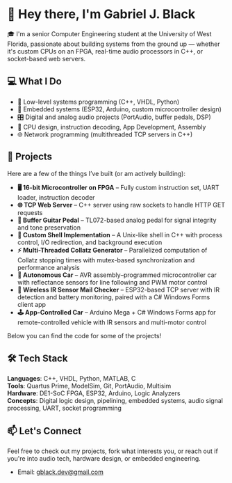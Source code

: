 # 👋 Hey there, I'm Gabriel J. Black

🎓 I'm a senior Computer Engineering student at the University of West Florida, passionate about building systems from the ground up — whether it's custom CPUs on an FPGA, real-time audio processors in C++, or socket-based web servers.

## 💻 What I Do
- 👾 Low-level systems programming (C++, VHDL, Python)
- 🔌 Embedded systems (ESP32, Arduino, custom microcontroller design)
- 🎛️ Digital and analog audio projects (PortAudio, buffer pedals, DSP)
- 🧠 CPU design, instruction decoding, App Development, Assembly
- 🌐 Network programming (multithreaded TCP servers in C++)

## 🔧 Projects
Here are a few of the things I’ve built (or am actively building):
- **🖥️ 16-bit Microcontroller on FPGA** – Fully custom instruction set, UART loader, instruction decoder
- **🌐 TCP Web Server** – C++ server using raw sockets to handle HTTP GET requests
- **🎸 Buffer Guitar Pedal** – TL072-based analog pedal for signal integrity and tone preservation
- **📂 Custom Shell Implementation** – A Unix-like shell in C++ with process control, I/O redirection, and background execution
- **⚡ Multi-Threaded Collatz Generator** – Parallelized computation of Collatz stopping times with mutex-based synchronization and performance analysis
- **🚗 Autonomous Car** – AVR assembly–programmed microcontroller car with reflectance sensors for line following and PWM motor control
- **📡 Wireless IR Sensor Mail Checker** – ESP32-based TCP server with IR detection and battery monitoring, paired with a C# Windows Forms client app
- **🕹️ App-Controlled Car** – Arduino Mega + C# Windows Forms app for remote-controlled vehicle with IR sensors and multi-motor control

Below you can find the code for some of the projects!




## 🛠️ Tech Stack
**Languages**: C++, VHDL, Python, MATLAB, C  
**Tools**: Quartus Prime, ModelSim, Git, PortAudio, Multisim  
**Hardware**: DE1-SoC FPGA, ESP32, Arduino, Logic Analyzers  
**Concepts**: Digital logic design, pipelining, embedded systems, audio signal processing, UART, socket programming

## 📫 Let's Connect
Feel free to check out my projects, fork what interests you, or reach out if you're into audio tech, hardware design, or embedded engineering.

- Email: gblack.dev@gmail.com  
